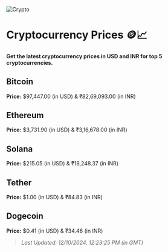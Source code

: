 
![Crypto](https://www.techguide.com.au/wp-content/uploads/2020/11/crypto3.jpeg)

# Cryptocurrency Prices 🪙📈

#### Get the latest cryptocurrency prices in USD and INR for top 5 cryptocurrencies.

## Bitcoin

**Price:** $97,447.00 (in USD) & ₹82,69,093.00 (in INR)

## Ethereum

**Price:** $3,731.90 (in USD) & ₹3,16,678.00 (in INR)

## Solana

**Price:** $215.05 (in USD) & ₹18,248.37 (in INR)

## Tether

**Price:** $1.00 (in USD) & ₹84.83 (in INR)

## Dogecoin

**Price:** $0.41 (in USD) & ₹34.46 (in INR)

> _Last Updated: 12/10/2024, 12:23:25 PM (in GMT)_
